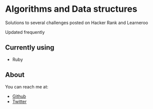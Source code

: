 <h1 id="data">Algorithms and Data structures</h1>

<p>Solutions to several challenges posted on Hacker Rank and Learneroo</p>

<p>Updated frequently</p>

## Currently using
  - Ruby 

## About

You can reach me at: 
 - [Github](https://github.com/misselliev/)
 - [Twitter](https://twitter.com/miss_elliev/)

